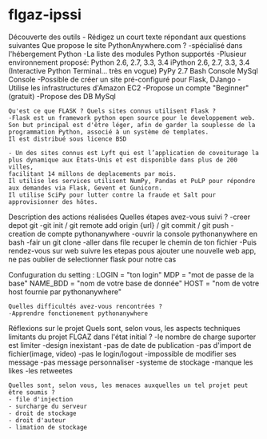 # flgaz-ipssi

Découverte des outils - Rédigez un court texte répondant aux questions suivantes
    Que propose le site PythonAnywhere.com ?
    -spécialisé dans l'hébergement Python
    -La liste des modules Python supportés 
    -Plusieur environnement proposé:
        Python 2.6, 2.7, 3.3, 3.4
        iPython 2.6, 2.7, 3.3, 3.4 (Interactive Python Terminal... très en vogue)
        PyPy 2.7
        Bash Console
        MySql Console
     -Possible de créer un site pré-configuré pour Flask, DJango
     -Utilise les infrastructures d'Amazon EC2
     -Propose un compte "Beginner" (gratuit)
     -Propose des DB MySql

    Qu'est ce que FLASK ? Quels sites connus utilisent Flask ?
    -Flask est un framework python open source pour le developpement web.
    Son but principal est d'être léger, afin de garder la souplesse de la programmation Python, associé à un système de templates. 
    Il est distribué sous licence BSD
    
    - Un des sites connus est Lyft qui est l’application de covoiturage la plus dynamique aux États-Unis et est disponible dans plus de 200 villes,
    facilitant 14 millons de deplacements par mois.
    Il utilise les services utilisent NumPy, Pandas et PuLP pour répondre aux demandes via Flask, Gevent et Gunicorn.
    Il utilise SciPy pour lutter contre la fraude et Salt pour approvisionner des hôtes.
    
Description des actions réalisées
    Quelles étapes avez-vous suivi ?
    -creer depot git
    -git init / git remote add origin {url} / git commit / git push
    -creation de compte pythonanywhere
    -ouvrir la console pythonanywhere en bash
    -fair un git clone
    -aller dans file recuper le chemin de ton fichier
    -Puis rendez-vous sur web suivre les etepas pous ajouter une nouvelle web app, 
    ne pas oublier de selectionner flask pour notre cas
    
Confuguration du setting : 
LOGIN = "ton login"
MDP = "mot de passe de la base"
NAME_BDD = "nom de votre base de donnée"
HOST = "nom de votre host fournie par pythonanywhere"
    
    Quelles difficultés avez-vous rencontrées ?
    -Apprendre fonctionement pythonanywhere
    
Réflexions sur le projet
    Quels sont, selon vous, les aspects techniques limitants du projet FLGAZ dans l'état initial ?
    -le nombre de charge suporter est limiter
    -design inexistant
    -pas de date de publication
    -pas d'import de fichier(image, video)
    -pas le login/logout
    -impossible de modifier ses message
    -pas message personnaliser 
    -systeme de stockage
    -manque les likes
    -les retweetes
    
    Quelles sont, selon vous, les menaces auxquelles un tel projet peut être soumis ?
    - file d'injection
    - surcharge du serveur
    - droit de stockage
    - droit d'auteur
    - limation de stockage
    
